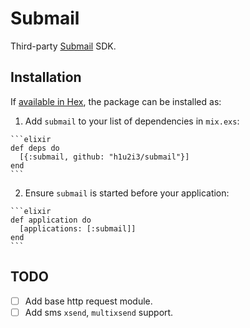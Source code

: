 # Submail

Third-party [Submail](http://submail.cn) SDK.

## Installation

If [available in Hex](https://hex.pm/docs/publish), the package can be installed as:

  1. Add `submail` to your list of dependencies in `mix.exs`:

    ```elixir
    def deps do
      [{:submail, github: "h1u2i3/submail"}]
    end
    ```

  2. Ensure `submail` is started before your application:

    ```elixir
    def application do
      [applications: [:submail]]
    end
    ```

## TODO

- [ ] Add base http request module.
- [ ] Add sms `xsend`, `multixsend` support.
